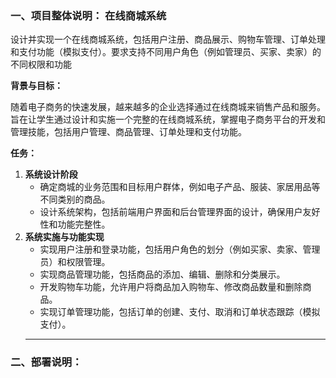 ### 一、项目整体说明： 在线商城系统

设计并实现一个在线商城系统，包括用户注册、商品展示、购物车管理、订单处理和支付功能（模拟支付）。要求支持不同用户角色（例如管理员、买家、卖家）的不同权限和功能

**背景与目标：**

随着电子商务的快速发展，越来越多的企业选择通过在线商城来销售产品和服务。旨在让学生通过设计和实施一个完整的在线商城系统，掌握电子商务平台的开发和管理技能，包括用户管理、商品管理、订单处理和支付功能。

**任务：**

1.  **系统设计阶段**
    -   确定商城的业务范围和目标用户群体，例如电子产品、服装、家居用品等不同类别的商品。
    -   设计系统架构，包括前端用户界面和后台管理界面的设计，确保用户友好性和功能完整性。
2.  **系统实施与功能实现**
    -   实现用户注册和登录功能，包括用户角色的划分（例如买家、卖家、管理员）和权限管理。
    -   实现商品管理功能，包括商品的添加、编辑、删除和分类展示。
    -   开发购物车功能，允许用户将商品加入购物车、修改商品数量和删除商品。
    -   实现订单管理功能，包括订单的创建、支付、取消和订单状态跟踪（模拟支付）。
    - ---
### 二、部署说明：
